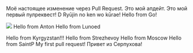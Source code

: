 Моё настоящее изменение через Pull Request.
Это мой апдейт.
Это мой первый пулреквест!
D
Ryūjin no ken wo kūrae!
Hello from Go!

![](https://komarev.com/ghpvc/?username=hexlet-components)
Hello from Anton
Hello from Lunoed

Hello from Kyrgyzstan!!!
Hello from Strezhevoy
Hello from Moscow
Hello from SaintP
My first pull request!
Привет из Серпухова!
